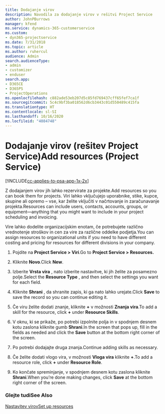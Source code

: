 ```yaml
---
title: Dodajanje virov
description: Navodila za dodajanje virov v rešitvi Project Service
author: JohnPBurrows
manager: kfend
ms.service: dynamics-365-customerservice
ms.custom:
- dyn365-projectservice
ms.date: 7/31/2018
ms.topic: article
ms.author: ruhercul
audience: Admin
search.audienceType:
- admin
- customizer
- enduser
search.app:
- D365CE
- D365PS
- ProjectOperations
ms.openlocfilehash: c882ade53eb207d5c85fd769437cff65fef7ca1f
ms.sourcegitcommit: 5c4c9bf3ba018562d6cb3443c01d550489c415fa
ms.translationtype: HT
ms.contentlocale: sl-SI
ms.lasthandoff: 10/16/2020
ms.locfileid: "4084748"
---
```

# <a name="add-resources-project-service"></a><span data-ttu-id="eea9b-103">Dodajanje virov (rešitev Project Service)</span><span class="sxs-lookup"><span data-stu-id="eea9b-103">Add resources (Project Service)</span></span>

[!INCLUDE[cc-applies-to-psa-app-1x-2x](../includes/cc-applies-to-psa-app-1x-2x.md)]

<span data-ttu-id="eea9b-104">Z dodajanjem virov jih lahko rezervirate za projekte.</span><span class="sxs-lookup"><span data-stu-id="eea9b-104">Add resources so you can book them for projects.</span></span> <span data-ttu-id="eea9b-105">Viri lahko vključujejo uporabnike, stike, kupce, skupine ali opremo – vse, kar želite vključiti v načrtovanje in zaračunavanje projekta.</span><span class="sxs-lookup"><span data-stu-id="eea9b-105">Resources can include users, contacts, accounts, groups, or equipment—anything that you might want to include in your project scheduling and invoicing.</span></span>  
  
<span data-ttu-id="eea9b-106">Vire lahko dodelite organizacijskim enotam, če potrebujete različno vrednotenje stroškov in cen za vire za različne oddelke podjetja.</span><span class="sxs-lookup"><span data-stu-id="eea9b-106">You can assign resources to organizational units if you need to have different costing and pricing for resources for different divisions in your company.</span></span>  
  
1.  <span data-ttu-id="eea9b-107">Pojdite na **Project Service > Viri**.</span><span class="sxs-lookup"><span data-stu-id="eea9b-107">Go to **Project Service > Resources.**</span></span>  
  
2.  <span data-ttu-id="eea9b-108">Kliknite **Novo**.</span><span class="sxs-lookup"><span data-stu-id="eea9b-108">Click **New**.</span></span>  
  
3.  <span data-ttu-id="eea9b-109">Izberite **Vrsta vira** , nato izberite nastavitve, ki jih želite za posamezno polje.</span><span class="sxs-lookup"><span data-stu-id="eea9b-109">Select the **Resource Type** , and then select the settings you want for each field.</span></span>  
  
4.  <span data-ttu-id="eea9b-110">Kliknite **Shrani** , da shranite zapis, ki ga nato lahko urejate.</span><span class="sxs-lookup"><span data-stu-id="eea9b-110">Click **Save** to save the record so you can continue editing it.</span></span>  
  
5.  <span data-ttu-id="eea9b-111">Če viru želite dodati znanje, kliknite **+** v možnosti **Znanja vira**.</span><span class="sxs-lookup"><span data-stu-id="eea9b-111">To add a skill for the resource, click **+** under **Resource Skills**.</span></span>  
  
6.  <span data-ttu-id="eea9b-112">V oknu, ki se prikaže, po potrebi izpolnite polja in v spodnjem desnem kotu zaslona kliknite gumb **Shrani**.</span><span class="sxs-lookup"><span data-stu-id="eea9b-112">In the screen that pops up, fill in the fields as needed and click the **Save** button at the bottom right corner of the screen.</span></span>  
  
7.  <span data-ttu-id="eea9b-113">Po potrebi dodajajte druga znanja.</span><span class="sxs-lookup"><span data-stu-id="eea9b-113">Continue adding skills as necessary.</span></span>  
  
8.  <span data-ttu-id="eea9b-114">Če želite dodati vlogo vira, v možnosti **Vloga vira** kliknite **+**.</span><span class="sxs-lookup"><span data-stu-id="eea9b-114">To add a resource role, click **+** under **Resource Role**.</span></span>  
  
9. <span data-ttu-id="eea9b-115">Ko končate spreminjanje, v spodnjem desnem kotu zaslona kliknite **Shrani**.</span><span class="sxs-lookup"><span data-stu-id="eea9b-115">When you’re done making changes, click **Save** at the bottom right corner of the screen.</span></span>  
  
### <a name="see-also"></a><span data-ttu-id="eea9b-116">Glejte tudi</span><span class="sxs-lookup"><span data-stu-id="eea9b-116">See Also</span></span>  
 [<span data-ttu-id="eea9b-117">Nastavitev virov</span><span class="sxs-lookup"><span data-stu-id="eea9b-117">Set up resources</span></span>](../psa/set-up-resources.md)
